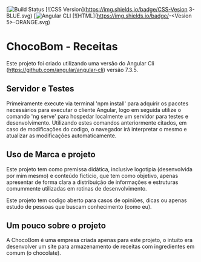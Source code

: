 [![Build Status](https://img.shields.io/appveyor/ci/thiagoloureiro/netcore-jwt-integrator-extension/master.svg)
[![CSS Version](https://img.shields.io/badge/CSS-Vesion 3-BLUE.svg)
[![Angular CLI](https://img.shields.io/badge/<Angular>-<7.3.5>-RED.svg)
[![HTML](https://img.shields.io/badge/<HTML>-<Vesion 5>-ORANGE.svg)

# ChocoBom - Receitas

Este projeto foi criado utilizando uma versão do Angular Cli (https://github.com/angular/angular-cli) versão 7.3.5.

## Servidor e Testes

Primeiramente execute via terminal 'npm install' para adquirir os pacotes necessários para executar o cliente Angular, logo em seguida utilize o comando 'ng serve' para hospedar localmente um servidor para testes e desenvolvimento. Utilizando estes comandos anteriormente citados, em caso de modificações do codigo, o navegador irá interpretar o mesmo e atualizar as modificações automaticamente.

## Uso de Marca e projeto

Este projeto tem como premissa didática, inclusive logotipia (desenvolvida por mim mesmo) e conteúdo fictício, que tem como objetivo, apenas apresentar de forma clara a distribuição de informações e estruturas comummente utilizadas em rotinas de desenvolvimento.

Este projeto tem codigo aberto para casos de opiniões, dicas ou apenas estudo de pessoas que buscam conhecimento (como eu).

## Um pouco sobre o projeto

A ChocoBom é uma empresa criada apenas para este projeto, o intuito era desenvolver um site para armazenamento de receitas com ingredientes em comum (o chocolate).



